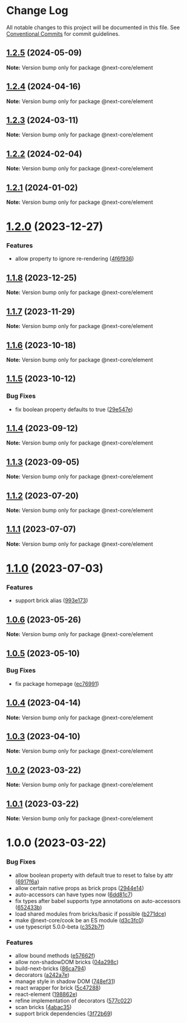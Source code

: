 # Change Log

All notable changes to this project will be documented in this file.
See [Conventional Commits](https://conventionalcommits.org) for commit guidelines.

## [1.2.5](https://github.com/easyops-cn/next-core/compare/@next-core/element@1.2.4...@next-core/element@1.2.5) (2024-05-09)

**Note:** Version bump only for package @next-core/element





## [1.2.4](https://github.com/easyops-cn/next-core/compare/@next-core/element@1.2.3...@next-core/element@1.2.4) (2024-04-16)

**Note:** Version bump only for package @next-core/element





## [1.2.3](https://github.com/easyops-cn/next-core/compare/@next-core/element@1.2.2...@next-core/element@1.2.3) (2024-03-11)

**Note:** Version bump only for package @next-core/element





## [1.2.2](https://github.com/easyops-cn/next-core/compare/@next-core/element@1.2.1...@next-core/element@1.2.2) (2024-02-04)

**Note:** Version bump only for package @next-core/element





## [1.2.1](https://github.com/easyops-cn/next-core/compare/@next-core/element@1.2.0...@next-core/element@1.2.1) (2024-01-02)

**Note:** Version bump only for package @next-core/element





# [1.2.0](https://github.com/easyops-cn/next-core/compare/@next-core/element@1.1.8...@next-core/element@1.2.0) (2023-12-27)


### Features

* allow property to ignore re-rendering ([4f6f936](https://github.com/easyops-cn/next-core/commit/4f6f936810090a14a528e2c7e028b1a4663175d1))





## [1.1.8](https://github.com/easyops-cn/next-core/compare/@next-core/element@1.1.7...@next-core/element@1.1.8) (2023-12-25)

**Note:** Version bump only for package @next-core/element





## [1.1.7](https://github.com/easyops-cn/next-core/compare/@next-core/element@1.1.6...@next-core/element@1.1.7) (2023-11-29)

**Note:** Version bump only for package @next-core/element





## [1.1.6](https://github.com/easyops-cn/next-core/compare/@next-core/element@1.1.5...@next-core/element@1.1.6) (2023-10-18)

**Note:** Version bump only for package @next-core/element





## [1.1.5](https://github.com/easyops-cn/next-core/compare/@next-core/element@1.1.4...@next-core/element@1.1.5) (2023-10-12)


### Bug Fixes

* fix boolean property defaults to true ([29e547e](https://github.com/easyops-cn/next-core/commit/29e547ecb3c523fb7c870efd6fc28ae5e0b628a1))





## [1.1.4](https://github.com/easyops-cn/next-core/compare/@next-core/element@1.1.3...@next-core/element@1.1.4) (2023-09-12)

**Note:** Version bump only for package @next-core/element





## [1.1.3](https://github.com/easyops-cn/next-core/compare/@next-core/element@1.1.2...@next-core/element@1.1.3) (2023-09-05)

**Note:** Version bump only for package @next-core/element





## [1.1.2](https://github.com/easyops-cn/next-core/compare/@next-core/element@1.1.1...@next-core/element@1.1.2) (2023-07-20)

**Note:** Version bump only for package @next-core/element





## [1.1.1](https://github.com/easyops-cn/next-core/compare/@next-core/element@1.1.0...@next-core/element@1.1.1) (2023-07-07)

**Note:** Version bump only for package @next-core/element





# [1.1.0](https://github.com/easyops-cn/next-core/compare/@next-core/element@1.0.6...@next-core/element@1.1.0) (2023-07-03)


### Features

* support brick alias ([993e173](https://github.com/easyops-cn/next-core/commit/993e173e6ebcbd9408ea57458e474dac7b6e9cb4))





## [1.0.6](https://github.com/easyops-cn/next-core/compare/@next-core/element@1.0.5...@next-core/element@1.0.6) (2023-05-26)

**Note:** Version bump only for package @next-core/element





## [1.0.5](https://github.com/easyops-cn/next-core/compare/@next-core/element@1.0.4...@next-core/element@1.0.5) (2023-05-10)


### Bug Fixes

* fix package homepage ([ec76991](https://github.com/easyops-cn/next-core/commit/ec76991f1b55bebbced980f43e788070e6d4f2f7))





## [1.0.4](https://github.com/easyops-cn/next-core/compare/@next-core/element@1.0.3...@next-core/element@1.0.4) (2023-04-14)

**Note:** Version bump only for package @next-core/element





## [1.0.3](https://github.com/easyops-cn/next-core/compare/@next-core/element@1.0.2...@next-core/element@1.0.3) (2023-04-10)

**Note:** Version bump only for package @next-core/element





## [1.0.2](https://github.com/easyops-cn/next-core/compare/@next-core/element@1.0.1...@next-core/element@1.0.2) (2023-03-22)

**Note:** Version bump only for package @next-core/element

## [1.0.1](https://github.com/easyops-cn/next-core/compare/@next-core/element@1.0.0...@next-core/element@1.0.1) (2023-03-22)

**Note:** Version bump only for package @next-core/element

# 1.0.0 (2023-03-22)

### Bug Fixes

- allow boolean property with default true to reset to false by attr ([6917f6a](https://github.com/easyops-cn/next-core/commit/6917f6a24817010f6daea6c3c5b8d9ff28dcc6f2))
- allow certain native props as brick props ([2944e14](https://github.com/easyops-cn/next-core/commit/2944e14c51ce58b58b1084b9eb41cb8910f0b7db))
- auto-accessors can have types now ([6dd81c7](https://github.com/easyops-cn/next-core/commit/6dd81c756c32248218076e1328b5163c9a719243))
- fix types after babel supports type annotations on auto-accessors ([652433b](https://github.com/easyops-cn/next-core/commit/652433b54836fefe45c1870a09fa39ff996c728c))
- load shared modules from bricks/basic if possible ([b271dce](https://github.com/easyops-cn/next-core/commit/b271dcec2a6d60862b4824590cc55ca3be0fcde4))
- make @next-core/cook be an ES module ([d3c3fc0](https://github.com/easyops-cn/next-core/commit/d3c3fc0b91d3fe04d7abd7463c08d7b413cbd195))
- use typescript 5.0.0-beta ([c352b7f](https://github.com/easyops-cn/next-core/commit/c352b7f6a489817e0bd4c554d2c7535df73277ba))

### Features

- allow bound methods ([e57662f](https://github.com/easyops-cn/next-core/commit/e57662f6290a89727d55222ee5d648ff8fc5bbc2))
- allow non-shadowDOM bricks ([04a298c](https://github.com/easyops-cn/next-core/commit/04a298c42b02c52a6602b3b1dbd2003634e6bba9))
- build-next-bricks ([86ca794](https://github.com/easyops-cn/next-core/commit/86ca7948e0ee920e2c0abd3a50a9e45114645c3a))
- decorators ([a242a7e](https://github.com/easyops-cn/next-core/commit/a242a7ea206b7ad6c6b4a3f055fc04cdcde0ad35))
- manage style in shadow DOM ([748ef31](https://github.com/easyops-cn/next-core/commit/748ef31e8e8a601e6acb18431c0a21d5ce5a0da0))
- react wrapper for brick ([5c47288](https://github.com/easyops-cn/next-core/commit/5c4728848206d8a873ea15fd113f25731cdad7b9))
- react-element ([198862e](https://github.com/easyops-cn/next-core/commit/198862e8f899e4216d4eb5d295f6e564cfc02547))
- refine implementation of decorators ([577c022](https://github.com/easyops-cn/next-core/commit/577c022181f941d8e9ecd22ef486a5a6eb3f8359))
- scan bricks ([4abac35](https://github.com/easyops-cn/next-core/commit/4abac35e9c616b0cb87591d766f5a725de935a71))
- support brick dependencies ([3f72b69](https://github.com/easyops-cn/next-core/commit/3f72b69c358755685fdd798657187db0def1a0eb))
